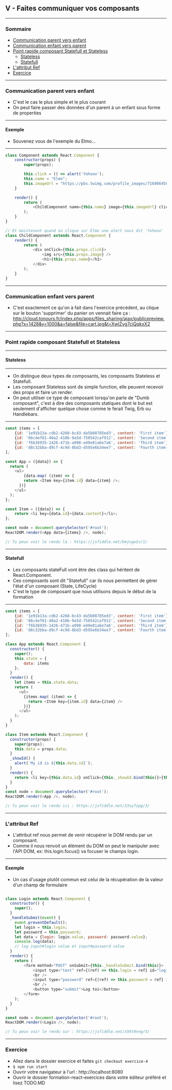 ## V - Faites communiquer vos composants

---

### Sommaire

* [Communication parent vers enfant](#communication-parent-vers-enfant)
* [Communication enfant vers parent](#communication-enfant-vers-parent)
* [Point rapide composant Statefull et Stateless](#point-rapide-composant-statefull-et-stateless)
    * [Stateless](#stateless)
    * [Statefull](#statefull)
* [L'attribut Ref](#lattribut-ref)
* [Exercice](#exercice)

---

### Communication parent vers enfant

* C'est le cas le plus simple et le plus courant
* On peut faire passer des données d'un parent à un enfant sous forme de properties

---

#### Exemple

* Souvenez vous de l'exemple du Elmo...

---

```javascript
class Component extends React.Component {
    constructor(props) {
        super(props);

        this.click = () => alert('Yohooo');
        this.name = "Elmo";
        this.imageUrl = "https://pbs.twimg.com/profile_images/716986458406424576/8AOacOOQ.jpg";
    }

    render() {
        return (
            <ChildComponent name={this.name} image={this.imageUrl} click={this.click} />
        );
    }
}

// Et maintenant quand on clique sur Elmo une alert nous dit 'Yohooo'
class ChildComponent extends React.Component {
    render() {
        return (
            <div onClick={this.props.click}>
                <img src={this.props.image} />
                <h1>{this.props.name}</h1>
            </div>
        );
    }
}
```

---

### Communication enfant vers parent

* C'est exactement ce    qu'on à fait dans l'exercice précédent, au clique sur
le bouton 'supprimer' du panier on vennait faire ça : http://cloud.tonours.fr/index.php/apps/files_sharing/ajax/publicpreview.php?x=1428&y=1000&a=false&file=cart.jpg&t=XwIZyg7ciQqkxX2


---

### Point rapide composant Statefull et Stateless

---

#### Stateless

---

* On distingue deux types de composants, les composants Stateless et Statefull.
* Les composant Stateless sont de simple function, elle peuvent recevoir des props et faire un render.
* On peut utiliser ce type de composant lorsqu'on parle de "Dumb composant", c'est à dire des composants
statiques dont le but est seulement d'afficher quelque chose comme le ferait Twig, Erb ou Handlebars.

---

```javascript
const items = [
	{id: '1e91b13a-cdb2-4268-bc43-da5b08785ed3', content: 'First item'},
    {id: '66c4ef81-40a2-410b-9a5d-750542caf912', content: 'Second item'},
    {id: 'f6b36935-1426-471b-a998-e49e81a6e7a6', content: 'Third item'},
    {id: 'd8c32bba-d9cf-4c9d-8bd3-d595e6b34ee7', content: 'Fourth item'},
];

const App = ({data}) => {
  return (
  	<ul>
    	{data.map( (item) => {
        return <Item key={item.id} data={item} />;
      })}
    </ul>
  );
};

const Item = ({data}) => {
	return <li key={data.id}>{data.content}</li>;
};

const node = document.querySelector('#root');
ReactDOM.render(<App data={items} />, node);

// Tu peux voir le rendu là : https://jsfiddle.net/bmjvgw1v/1/
```

---

#### Statefull

* Les composants stateFull vont être des class qui héritent de React.Component.
* Ces composants sont dit "Statefull" car ils nous permettent de gérer l'état d'un composant
(State, LifeCycle)
* C'est le type de composant que nous utilisons depuis le début de la formation

---

```javascript
const items = [
    {id: '1e91b13a-cdb2-4268-bc43-da5b08785ed3', content: 'First item'},
    {id: '66c4ef81-40a2-410b-9a5d-750542caf912', content: 'Second item'},
    {id: 'f6b36935-1426-471b-a998-e49e81a6e7a6', content: 'Third item'},
    {id: 'd8c32bba-d9cf-4c9d-8bd3-d595e6b34ee7', content: 'Fourth item'},
];

class App extends React.Component {
  constructor() {
    super();
    this.state = {
        data: items
    };
  }
  render() {
    let items = this.state.data;
    return (
      <ul>
        {items.map( (item) => {
          return <Item key={item.id} data={item} />
        })}
      </ul>
    );
  }
}

class Item extends React.Component {
  constructor(props) {
    super(props);
    this.data = props.data;
  }
  _showId() {
  	alert(`My id is ${this.data.id}`);
  }
  render() {
  	return <li key={this.data.id} onClick={this._showId.bind(this)}>{this.data.content}</li>;
  }
}
const node = document.querySelector('#root');
ReactDOM.render(<App />, node);

// Tu peux voir le rendu ici : https://jsfiddle.net/23syfzpg/3/
```

---

### L'attribut Ref

* L'attribut ref nous permet de venir récupérer le DOM rendu par un composant.
* Comme il nous renvoit un élément du DOM on peut le manipuler avec l'API DOM,
ex: this.login.focus() va focuser le champs login.

---

#### Exemple

* Un cas d'usage plutôt commun est celui de la récupération de la valeur d'un champ de formulaire

```javascript

class Login extends React.Component {
  constructor() {
    super();
  }
  _handleSubmit(event) {
  	event.preventDefault();
    let login = this.login;
    let password = this.password;
    let data = {login: login.value, password: password.value};
    console.log(data);
    // log input#login value et input#password value
  }
  render() {
  	return (
    	<form method="POST" onSubmit={this._handleSubmit.bind(this)}>
            <input type="text" ref={(ref) => this.login = ref} id="login" className="login" />
            <br />
            <input type="password" ref={(ref) => this.password = ref} id="password" className="password" />
            <br />
            <button type="submit">Log toi</button>
        </form>
    );
  }
}

const node = document.querySelector('#root');
ReactDOM.render(<Login />, node);

// Tu peux voir le rendu sur : https://jsfiddle.net/x56t9nng/5/
```

---

### Exercice

- Allez dans le dossier exercice et faites ```git checkout exercice-4```
- ```$ npm run start```
- Ouvrir votre navigateur à l'url : http://localhost:8080
- Ouvrir le dossier formation-react-exercices dans votre éditeur préféré et lisez TODO.MD
